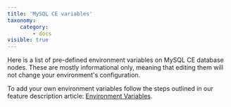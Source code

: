 ```yaml
---
title: 'MySQL CE variables'
taxonomy:
    category:
        - docs
visible: true
---
```


Here is a list of pre-defined environment variables on MySQL CE database nodes. These are mostly informational only, meaning that editing them will not change your environment's configuration.

To add your own environment variables follow the steps outlined in our feature description article: [Environment Variables](/features/environment-variables).


